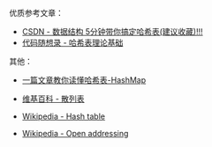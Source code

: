 优质参考文章：

- [CSDN - 数据结构 5分钟带你搞定哈希表(建议收藏)!!!](https://blog.csdn.net/qq_44443986/article/details/117195803)
- [代码随想录 - 哈希表理论基础](https://github.com/youngyangyang04/leetcode-master/blob/master/problems/哈希表理论基础.md)

其他：

- [一篇文章教你读懂哈希表-HashMap](https://zhuanlan.zhihu.com/p/84327339)

- [维基百科 - 散列表](https://zh.wikipedia.org/zh-cn/哈希表#)

- [Wikipedia - Hash table](https://en.wikipedia.org/wiki/Hash_table#Performance)

- [Wikipedia - Open addressing](https://en.wikipedia.org/wiki/Open_addressing)